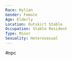 ```yaml
---
Race: Hylian
Gender: Female
Age: Elderly
Location: Outskirt Stable
Occupation: Stable Resident
Type: Minor
Sexuality: Heterosexual
---
```

#npc 

